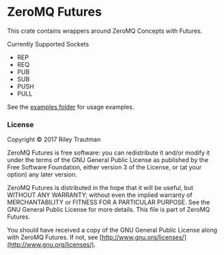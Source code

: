 # ZeroMQ Futures

This crate contains wrappers around ZeroMQ Concepts with Futures.

Currently Supported Sockets
 - REP
 - REQ
 - PUB
 - SUB
 - PUSH
 - PULL

See the [examples folder](https://github.com/asonix/zmq-futures/tree/master/examples) for usage examples.

### License

Copyright © 2017 Riley Trautman

ZeroMQ Futures is free software: you can redistribute it and/or modify it under the terms of the GNU General Public License as published by the Free Software Foundation, either version 3 of the License, or (at your option) any later version.

ZeroMQ Futures is distributed in the hope that it will be useful, but WITHOUT ANY WARRANTY; without even the implied warranty of MERCHANTABILITY or FITNESS FOR A PARTICULAR PURPOSE. See the GNU General Public License for more details. This file is part of ZeroMQ Futures.

You should have received a copy of the GNU General Public License along with ZeroMQ Futures. If not, see [http://www.gnu.org/licenses/](http://www.gnu.org/licenses/).
